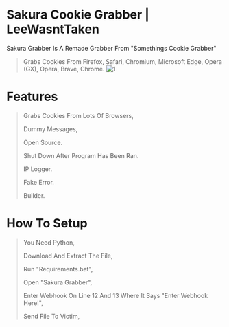 # Sakura Cookie Grabber | LeeWasntTaken

Sakura Grabber Is A Remade Grabber From "Somethings Cookie Grabber"

> Grabs Cookies From Firefox, Safari, Chromium, Microsoft Edge, Opera (GX), Opera, Brave, Chrome.
>  ![1](https://github.com/LeeWasntTaken/Sakura-Cookie-Grabber/assets/74986472/ae7f29d4-21bd-4599-9a84-0dfc5a2384aa)

# Features
> Grabs Cookies From Lots Of Browsers,
> 
> Dummy Messages,
> 
> Open Source.
> 
> Shut Down After Program Has Been Ran.
>
> IP Logger.
>
> Fake Error.
> >
> Builder.

# How To Setup
> You Need Python,
> 
> Download And Extract The File,
> 
> Run "Requirements.bat",
> 
> Open "Sakura Grabber",
> 
> Enter Webhook On Line 12 And 13 Where It Says "Enter Webhook Here!",
> 
> Send File To Victim,
